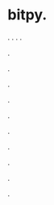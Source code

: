 # bitpy.
.
.
.
.












.






















































.
























.



























.

















































































.































































.































































































.















.


































































.







































.
